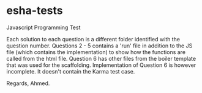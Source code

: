 # esha-tests
Javascript Programming Test

Each solution to each question is a different folder identified with the question number.
Questions 2 - 5 contains a 'run' file in addition to the JS file (which contains the implementation) to show how the functions are called from the html file.
Question 6 has other files from the boiler template that was used for the scaffolding.
Implementation of Question 6 is however incomplete. It doesn't contain the Karma test case.

Regards,
Ahmed.

